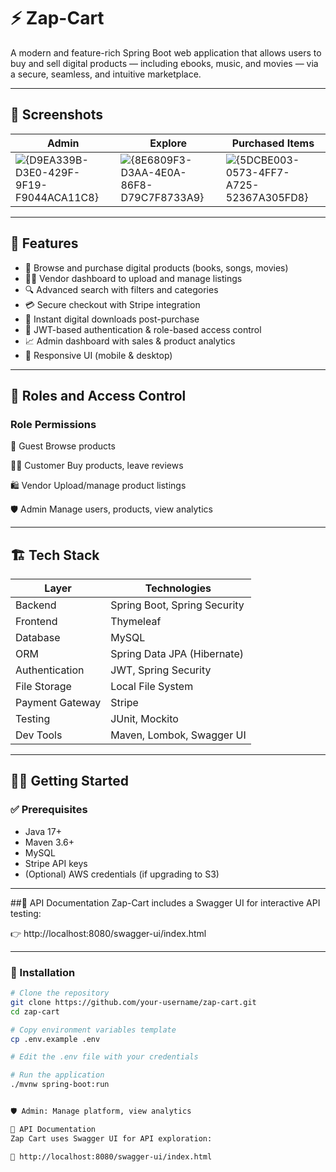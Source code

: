 # ⚡ Zap-Cart

A modern and feature-rich Spring Boot web application that allows users to buy and sell digital products — including ebooks, music, and movies — via a secure, seamless, and intuitive marketplace.

---

## 📸 Screenshots

| Admin | Explore | Purchased Items |
|-----------|--------------|-----------------|
| ![{D9EA339B-D3E0-429F-9F19-F9044ACA11C8}](https://github.com/user-attachments/assets/11177da5-13bb-4430-a01a-405ef1139589) | ![{8E6809F3-D3AA-4E0A-86F8-D79C7F8733A9}](https://github.com/user-attachments/assets/3da5ff9c-5096-4ac7-969a-3bdc6c162320) | ![{5DCBE003-0573-4FF7-A725-52367A305FD8}](https://github.com/user-attachments/assets/40ee7521-d1b4-4f7d-8a26-074d658a2bdf) |


---

## 🚀 Features

- 🛒 Browse and purchase digital products (books, songs, movies)
- 👨‍💻 Vendor dashboard to upload and manage listings
- 🔍 Advanced search with filters and categories
- 💳 Secure checkout with Stripe integration
- 📂 Instant digital downloads post-purchase
- 🔐 JWT-based authentication & role-based access control
- 📈 Admin dashboard with sales & product analytics
- 📱 Responsive UI (mobile & desktop)

---

## 🔐 Roles and Access Control

### Role	Permissions

👤 Guest	Browse products

🧑‍💼 Customer	Buy products, leave reviews

🛍️ Vendor	Upload/manage product listings

🛡️ Admin	Manage users, products, view analytics

---

## 🏗️ Tech Stack

| Layer           | Technologies                          |
|----------------|----------------------------------------|
| Backend         | Spring Boot, Spring Security           |
| Frontend        | Thymeleaf                              |
| Database        | MySQL                                  |
| ORM             | Spring Data JPA (Hibernate)            |
| Authentication  | JWT, Spring Security                   |
| File Storage    | Local File System                      |
| Payment Gateway | Stripe                                 |
| Testing         | JUnit, Mockito                         |
| Dev Tools       | Maven, Lombok, Swagger UI              |

---


## 🧑‍💻 Getting Started

### ✅ Prerequisites

- Java 17+
- Maven 3.6+
- MySQL
- Stripe API keys
- (Optional) AWS credentials (if upgrading to S3)

---

##📘 API Documentation
Zap-Cart includes a Swagger UI for interactive API testing:

👉 http://localhost:8080/swagger-ui/index.html

---

### 🔧 Installation

```bash
# Clone the repository
git clone https://github.com/your-username/zap-cart.git
cd zap-cart

# Copy environment variables template
cp .env.example .env

# Edit the .env file with your credentials

# Run the application
./mvnw spring-boot:run


🛡️ Admin: Manage platform, view analytics

🔧 API Documentation
Zap Cart uses Swagger UI for API exploration:

🔗 http://localhost:8080/swagger-ui/index.html
